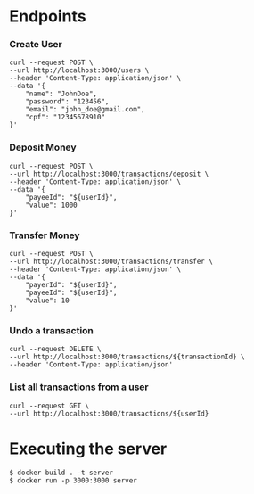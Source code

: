 # Endpoints

### Create User

    curl --request POST \
    --url http://localhost:3000/users \
    --header 'Content-Type: application/json' \
    --data '{
        "name": "JohnDoe",
        "password": "123456",
        "email": "john_doe@gmail.com",
        "cpf": "12345678910"
    }'

### Deposit Money

    curl --request POST \
    --url http://localhost:3000/transactions/deposit \
    --header 'Content-Type: application/json' \
    --data '{
        "payeeId": "${userId}",
        "value": 1000
    }'

### Transfer Money

    curl --request POST \
    --url http://localhost:3000/transactions/transfer \
    --header 'Content-Type: application/json' \
    --data '{
        "payerId": "${userId}",
        "payeeId": "${userId}",
        "value": 10
    }'

### Undo a transaction

    curl --request DELETE \
    --url http://localhost:3000/transactions/${transactionId} \
    --header 'Content-Type: application/json'

### List all transactions from a user

    curl --request GET \
    --url http://localhost:3000/transactions/${userId}

# Executing the server

    $ docker build . -t server
    $ docker run -p 3000:3000 server
